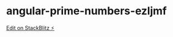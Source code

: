 # angular-prime-numbers-ezljmf

[Edit on StackBlitz ⚡️](https://stackblitz.com/edit/angular-prime-numbers-ezljmf)